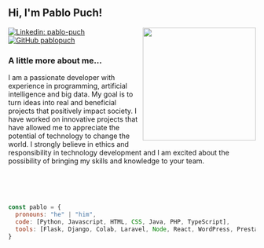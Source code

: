 <h2> Hi, I'm Pablo Puch!</h2>

<img align='right' src="https://media.giphy.com/media/M9gbBd9nbDrOTu1Mqx/giphy.gif" width="230">

<!-- <p><em>Programmer and developer in Artificial Intelligence & Big Data</em></p> -->

[![Linkedin: pablo-puch](https://img.shields.io/badge/-pablopuch-blue?style=flat-square&logo=Linkedin&logoColor=white&link=https://www.linkedin.com/in/pablo-puch/)](https://www.linkedin.com/in/pablo-puch/)
[![GitHub pablopuch](https://img.shields.io/github/followers/pablopuch?label=follow&style=social)](https://github.com/pablopuch)

### A little more about me...  

<p align="left">I am a passionate developer with experience in programming, artificial intelligence and big data. My goal is to turn ideas into real and beneficial projects that positively impact society. I have worked on innovative projects that have allowed me to appreciate the potential of technology to change the world. I strongly believe in ethics and responsibility in technology development and I am excited about the possibility of bringing my skills and knowledge to your team.</p>

<br />
<br />
<br />

```javascript
const pablo = {
  pronouns: "he" | "him",
  code: [Python, Javascript, HTML, CSS, Java, PHP, TypeScript],
  tools: [Flask, Django, Colab, Laravel, Node, React, WordPress, Prestashop],
}
```
<!--
<img align="center" src="https://media.giphy.com/media/SWoSkN6DxTszqIKEqv/giphy.gif" alt="Coder GIF" width="400" height="300">

-->
